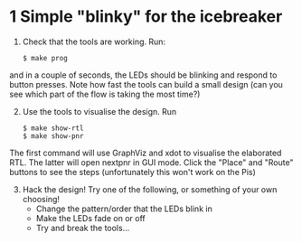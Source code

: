 # 1 Simple "blinky" for the icebreaker

1. Check that the tools are working. Run:

       $ make prog

and in a couple of seconds, the LEDs should be blinking
and respond to button presses. Note how fast the tools
can build a small design (can you see which part of
the flow is taking the most time?)

2. Use the tools to visualise the design. Run

       $ make show-rtl
       $ make show-pnr

The first command will use GraphViz and xdot to visualise
the elaborated RTL. The latter will open nextpnr in GUI
mode. Click the "Place" and "Route" buttons to see the
steps (unfortunately this won't work on the Pis)

3. Hack the design! Try one of the following, or something
of your own choosing!
    - Change the pattern/order that the LEDs blink in
    - Make the LEDs fade on or off
    - Try and break the tools...
